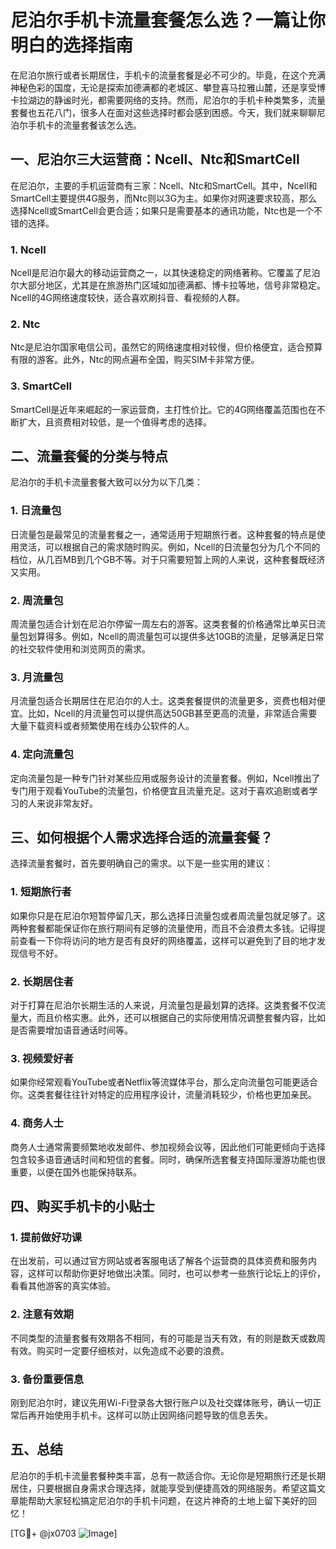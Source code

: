 # 尼泊尔手机卡流量套餐怎么选？一篇让你明白的选择指南

在尼泊尔旅行或者长期居住，手机卡的流量套餐是必不可少的。毕竟，在这个充满神秘色彩的国度，无论是探索加德满都的老城区、攀登喜马拉雅山麓，还是享受博卡拉湖边的静谧时光，都需要网络的支持。然而，尼泊尔的手机卡种类繁多，流量套餐也五花八门，很多人在面对这些选择时都会感到困惑。今天，我们就来聊聊尼泊尔手机卡的流量套餐该怎么选。

## 一、尼泊尔三大运营商：Ncell、Ntc和SmartCell

在尼泊尔，主要的手机运营商有三家：Ncell、Ntc和SmartCell。其中，Ncell和SmartCell主要提供4G服务，而Ntc则以3G为主。如果你对网速要求较高，那么选择Ncell或SmartCell会更合适；如果只是需要基本的通讯功能，Ntc也是一个不错的选择。

### 1. Ncell
Ncell是尼泊尔最大的移动运营商之一，以其快速稳定的网络著称。它覆盖了尼泊尔大部分地区，尤其是在旅游热门区域如加德满都、博卡拉等地，信号非常稳定。Ncell的4G网络速度较快，适合喜欢刷抖音、看视频的人群。

### 2. Ntc
Ntc是尼泊尔国家电信公司，虽然它的网络速度相对较慢，但价格便宜，适合预算有限的游客。此外，Ntc的网点遍布全国，购买SIM卡非常方便。

### 3. SmartCell
SmartCell是近年来崛起的一家运营商，主打性价比。它的4G网络覆盖范围也在不断扩大，且资费相对较低，是一个值得考虑的选择。

## 二、流量套餐的分类与特点

尼泊尔的手机卡流量套餐大致可以分为以下几类：

### 1. 日流量包
日流量包是最常见的流量套餐之一，通常适用于短期旅行者。这种套餐的特点是使用灵活，可以根据自己的需求随时购买。例如，Ncell的日流量包分为几个不同的档位，从几百MB到几个GB不等。对于只需要短暂上网的人来说，这种套餐既经济又实用。

### 2. 周流量包
周流量包适合计划在尼泊尔停留一周左右的游客。这类套餐的价格通常比单买日流量包划算得多。例如，Ncell的周流量包可以提供多达10GB的流量，足够满足日常的社交软件使用和浏览网页的需求。

### 3. 月流量包
月流量包适合长期居住在尼泊尔的人士。这类套餐提供的流量更多，资费也相对便宜。比如，Ncell的月流量包可以提供高达50GB甚至更高的流量，非常适合需要大量下载资料或者频繁使用在线办公软件的人。

### 4. 定向流量包
定向流量包是一种专门针对某些应用或服务设计的流量套餐。例如，Ncell推出了专门用于观看YouTube的流量包，价格便宜且流量充足。这对于喜欢追剧或者学习的人来说非常友好。

## 三、如何根据个人需求选择合适的流量套餐？

选择流量套餐时，首先要明确自己的需求。以下是一些实用的建议：

### 1. 短期旅行者
如果你只是在尼泊尔短暂停留几天，那么选择日流量包或者周流量包就足够了。这两种套餐都能保证你在旅行期间有足够的流量使用，而且不会浪费太多钱。记得提前查看一下你将访问的地方是否有良好的网络覆盖，这样可以避免到了目的地才发现信号不好。

### 2. 长期居住者
对于打算在尼泊尔长期生活的人来说，月流量包是最划算的选择。这类套餐不仅流量大，而且价格实惠。此外，还可以根据自己的实际使用情况调整套餐内容，比如是否需要增加语音通话时间等。

### 3. 视频爱好者
如果你经常观看YouTube或者Netflix等流媒体平台，那么定向流量包可能更适合你。这类套餐往往针对特定的应用程序设计，流量消耗较少，价格也更加亲民。

### 4. 商务人士
商务人士通常需要频繁地收发邮件、参加视频会议等，因此他们可能更倾向于选择包含较多语音通话时间和短信的套餐。同时，确保所选套餐支持国际漫游功能也很重要，以便在国外也能保持联系。

## 四、购买手机卡的小贴士

### 1. 提前做好功课
在出发前，可以通过官方网站或者客服电话了解各个运营商的具体资费和服务内容，这样可以帮助你更好地做出决策。同时，也可以参考一些旅行论坛上的评价，看看其他游客的真实体验。

### 2. 注意有效期
不同类型的流量套餐有效期各不相同，有的可能是当天有效，有的则是数天或数周有效。购买时一定要仔细核对，以免造成不必要的浪费。

### 3. 备份重要信息
刚到尼泊尔时，建议先用Wi-Fi登录各大银行账户以及社交媒体账号，确认一切正常后再开始使用手机卡。这样可以防止因网络问题导致的信息丢失。

## 五、总结

尼泊尔的手机卡流量套餐种类丰富，总有一款适合你。无论你是短期旅行还是长期居住，只要根据自身需求合理选择，就能享受到便捷高效的网络服务。希望这篇文章能帮助大家轻松搞定尼泊尔的手机卡问题，在这片神奇的土地上留下美好的回忆！

[TG💪+ @jx0703 ![Image](https://github.com/user-attachments/assets/dbca1d08-cadb-493c-b0ec-ad6f7a83f270)]